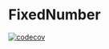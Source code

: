 # FixedNumber


[![codecov](https://codecov.io/gh/hitong/FixedNumber/branch/master/graph/badge.svg)](https://codecov.io/gh/disksing/generics)

